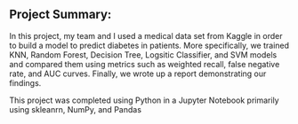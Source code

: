 ## Project Summary:

In this project, my team and I used a medical data set from Kaggle in order to build a model to predict diabetes in patients. More specifically, we trained KNN, Random Forest, Decision Tree, Logsitic Classifier, and SVM models and compared them using metrics such as weighted recall, false negative rate, and AUC curves. Finally, we wrote up a report demonstrating our findings.

This project was completed using Python in a Jupyter Notebook primarily using skleanrn, NumPy, and Pandas
